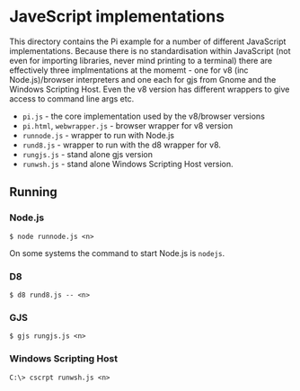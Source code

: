 # JaveScript implementations

This directory contains the Pi example for a number of different JavaScript implementations.  Because there is no standardisation within JavaScript (not even for importing libraries, never mind printing to a terminal) there are effectively three implmentations at the momemt - one for v8 (inc Node.js)/browser interpreters and one each for gjs from Gnome and the Windows Scripting Host.  Even the v8 version has different wrappers to give access to command line args etc.

 * `pi.js` - the core implementation used by the v8/browser versions
 * `pi.html`, `webwrapper.js` - browser wrapper for v8 version
 * `runnode.js` - wrapper to run with Node.js
 * `rund8.js` - wrapper to run with the d8 wrapper for v8.
 * `rungjs.js` - stand alone gjs version
 * `runwsh.js` - stand alone Windows Scripting Host version.

## Running

### Node.js

```console
$ node runnode.js <n>
```

On some systems the command to start Node.js is `nodejs`.

### D8

```console
$ d8 rund8.js -- <n>
```

### GJS

```console
$ gjs rungjs.js <n>
```

### Windows Scripting Host

```console
C:\> cscrpt runwsh.js <n>
```
